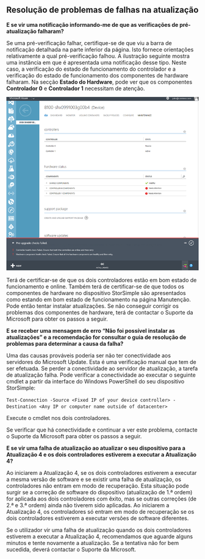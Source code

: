 <!--author=alkohli last changed: 03/17/16-->

## <a name="troubleshooting-update-failures"></a>Resolução de problemas de falhas na atualização
**E se vir uma notificação informando-me de que as verificações de pré-atualização falharam?**

Se uma pré-verificação falhar, certifique-se de que viu a barra de notificação detalhada na parte inferior da página. Isto fornece orientações relativamente a qual pré-verificação falhou. A ilustração seguinte mostra uma instância em que é apresentada uma notificação desse tipo. Neste caso, a verificação do estado de funcionamento do controlador e a verificação do estado de funcionamento dos componentes de hardware falharam. Na secção **Estado do Hardware**, pode ver que os componentes **Controlador 0** e **Controlador 1** necessitam de atenção.

  ![Falha de pré-verificação](./media/storsimple-install-troubleshooting/HCS_PreUpdateCheckFailed-include.png)

Terá de certificar-se de que os dois controladores estão em bom estado de funcionamento e online. Também terá de certificar-se de que todos os componentes de hardware no dispositivo StorSimple são apresentados como estando em bom estado de funcionamento na página Manutenção. Pode então tentar instalar atualizações. Se não conseguir corrigir os problemas dos componentes de hardware, terá de contactar o Suporte da Microsoft para obter os passos a seguir.

**E se receber uma mensagem de erro “Não foi possível instalar as atualizações” e a recomendação for consultar o guia de resolução de problemas para determinar a causa da falha?**

Uma das causas prováveis poderia ser não ter conectividade aos servidores do Microsoft Update. Esta é uma verificação manual que tem de ser efetuada. Se perder a conectividade ao servidor de atualização, a tarefa de atualização falha. Pode verificar a conectividade ao executar o seguinte cmdlet a partir da interface do Windows PowerShell do seu dispositivo StorSimple:

 `Test-Connection -Source <Fixed IP of your device controller> -Destination <Any IP or computer name outside of datacenter>`

Execute o cmdlet nos dois controladores.

Se verificar que há conectividade e continuar a ver este problema, contacte o Suporte da Microsoft para obter os passos a seguir.

**E se vir uma falha de atualização ao atualizar o seu dispositivo para a Atualização 4 e os dois controladores estiverem a executar a Atualização 4?**

Ao iniciarem a Atualização 4, se os dois controladores estiverem a executar a mesma versão de software e se existir uma falha de atualização, os controladores não entram em modo de recuperação. Esta situação pode surgir se a correção de software do dispositivo (atualização de 1.ª ordem) for aplicada aos dois controladores com êxito, mas se outras correções (de 2.ª e 3.ª ordem) ainda não tiverem sido aplicadas. Ao iniciarem a Atualização 4, os controladores só entram em modo de recuperação se os dois controladores estiverem a executar versões de software diferentes. 

Se o utilizador vir uma falha de atualização quando os dois controladores estiverem a executar a Atualização 4, recomendamos que aguarde alguns minutos e tente novamente a atualização. Se a tentativa não for bem sucedida, deverá contactar o Suporte da Microsoft.
